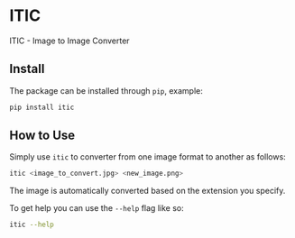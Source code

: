 # ITIC

ITIC - Image to Image Converter

## Install

The package can be installed through `pip`, example:

```bash
pip install itic
```

## How to Use

Simply use `itic` to converter from one image format to another as follows:
```bash
itic <image_to_convert.jpg> <new_image.png>
```

The image is automatically converted based on the extension you specify.

To get help you can use the `--help` flag like so:
```bash
itic --help
```
